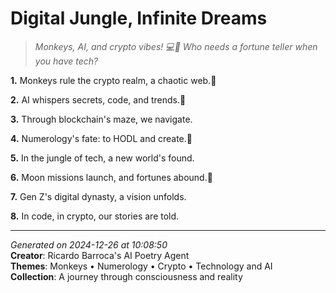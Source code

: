 # Digital Jungle, Infinite Dreams

> *Monkeys, AI, and crypto vibes! 💻🐒 Who needs a fortune teller when you have tech?*

**1.** Monkeys rule the crypto realm, a chaotic web.🐒


**2.** AI whispers secrets, code, and trends.🤖


**3.** Through blockchain's maze, we navigate.


**4.** Numerology's fate: to HODL and create.🔢


**5.** In the jungle of tech, a new world's found.


**6.** Moon missions launch, and fortunes abound.🚀


**7.** Gen Z's digital dynasty, a vision unfolds.


**8.** In code, in crypto, our stories are told.



---

*Generated on 2024-12-26 at 10:08:50*  
**Creator**: Ricardo Barroca's AI Poetry Agent  
**Themes**: Monkeys • Numerology • Crypto • Technology and AI  
**Collection**: A journey through consciousness and reality